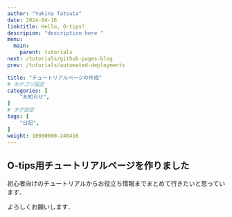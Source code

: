 ```yaml
---
author: "Yukina Tatsuta"
date: 2024-04-16
linktitle: Hello, O-tips!
descripion: "description here "
menu:
  main:
    parent: tutorials
next: /tutorials/github-pages-blog
prev: /tutorials/automated-deployments

title: "チュートリアルページの作成"
# カテゴリ設定
categories: [
    "お知らせ",
]
# タグ設定
tags: [
    "日記",
]
weight: 10000000-240416
---
```


## O-tips用チュートリアルページを作りました

初心者向けのチュートリアルからお役立ち情報までまとめて行きたいと思っています．

よろしくお願いします．
